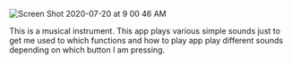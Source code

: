 ![Screen Shot 2020-07-20 at 9 00 46 AM](https://user-images.githubusercontent.com/29707177/87946367-892b9b00-ca67-11ea-9260-04d458dcdfdf.png)

This is a musical instrument. This app plays various simple sounds just to get me used to which functions and how to play app play different sounds depending on which button I am pressing.
